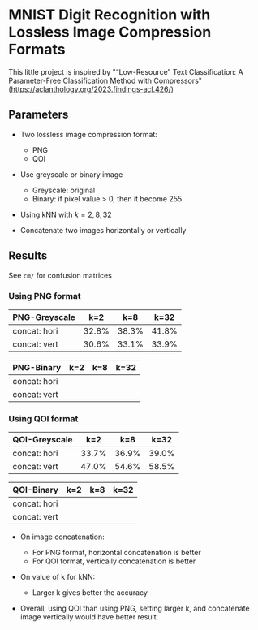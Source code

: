 # MNIST Digit Recognition with Lossless Image Compression Formats

This little project is inspired by "“Low-Resource” Text Classification: A Parameter-Free Classification Method with Compressors" (https://aclanthology.org/2023.findings-acl.426/)

## Parameters

- Two lossless image compression format:
  - PNG
  - QOI

- Use greyscale or binary image
  - Greyscale: original
  - Binary: if pixel value > 0, then it become 255

- Using kNN with $k = 2, 8, 32$

- Concatenate two images horizontally or vertically

## Results

See `cm/` for confusion matrices

### Using PNG format

PNG-Greyscale| k=2 | k=8 | k=32
-------------|-----|-----|-----
concat: hori |32.8%|38.3%|41.8%
concat: vert |30.6%|33.1%|33.9%

PNG-Binary   | k=2 | k=8 | k=32
-------------|-----|-----|-----
concat: hori |||
concat: vert |||


### Using QOI format

QOI-Greyscale| k=2 | k=8 | k=32
-------------|-----|-----|-----
concat: hori |33.7%|36.9%|39.0%
concat: vert |47.0%|54.6%|58.5%

QOI-Binary   | k=2 | k=8 | k=32
-------------|-----|-----|-----
concat: hori |||
concat: vert |||


- On image concatenation:
  - For PNG format, horizontal concatenation is better
  - For QOI format, vertically concatenation is better

- On value of k for kNN:
  - Larger k gives better the accuracy

- Overall, using QOI than using PNG, setting larger k, and concatenate image vertically would have better result.